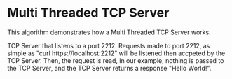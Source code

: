 # Multi Threaded TCP Server

This algorithm demonstrates how a Multi Threaded TCP Server works.

TCP Server that listens to a port 2212. Requests made to port 2212, as simple as "curl https://localhost:2212" will be listened then accpeted by the TCP Server. Then, the request is read, in our example, nothing is passed to the TCP Server, and the TCP Server returns a response "Hello World!".
